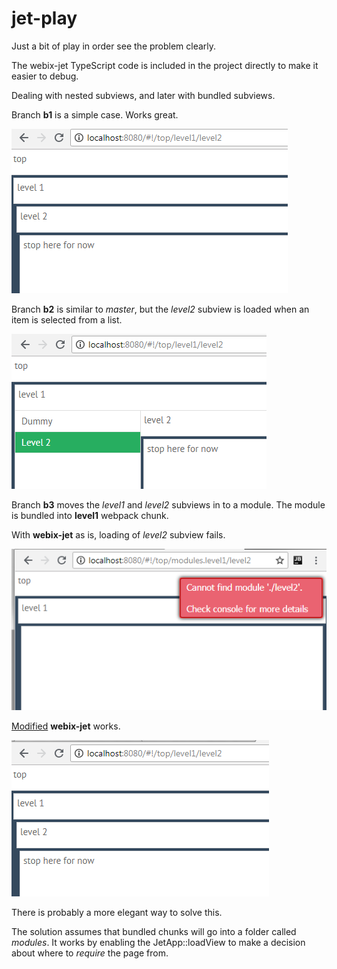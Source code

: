 jet-play
=====

Just a bit of play in order see the problem clearly.

The webix-jet TypeScript code is included in the project directly to make it easier to debug.

Dealing with nested subviews, and later with bundled subviews.

Branch **b1** is a simple case. Works great.

![](images/01.png)


Branch **b2** is similar to *master*, but the *level2* subview is loaded when an item is selected from a list.

![](images/02.png)

Branch **b3** moves the *level1* and *level2* subviews in to a module. The module is bundled into **level1** webpack chunk.

With **webix-jet** as is, loading of *level2* subview fails.

![](images/03.png)

[Modified](https://github.com/emilkm/jet-play/commit/d85f888e41a4b13c7d50e859c60d0840c41d78c8) **webix-jet** works.

![](images/03a.png)

There is probably a more elegant way to solve this. 

The solution assumes that bundled chunks will go into a folder called *modules*. It works by enabling the JetApp::loadView to make a decision about where to *require* the page from. 

